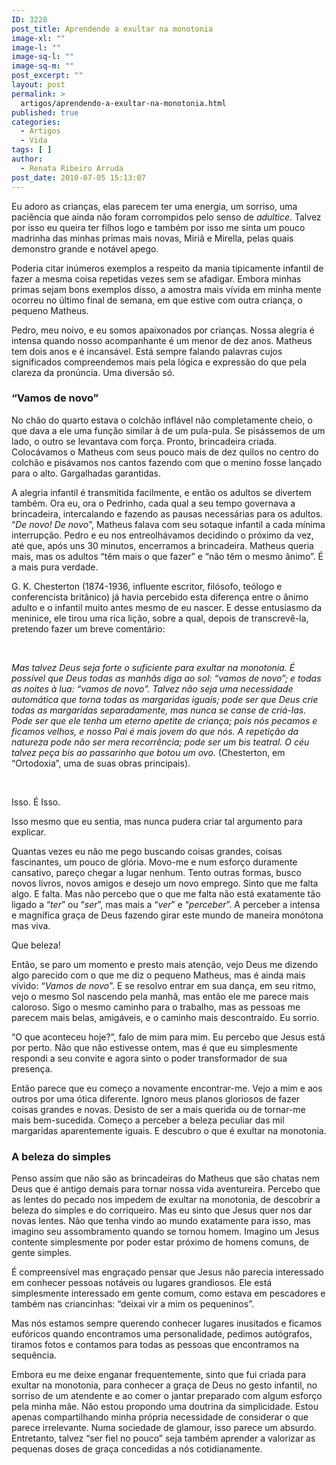 ```yaml
---
ID: 3228
post_title: Aprendendo a exultar na monotonia
image-xl: ""
image-l: ""
image-sq-l: ""
image-sq-m: ""
post_excerpt: ""
layout: post
permalink: >
  artigos/aprendendo-a-exultar-na-monotonia.html
published: true
categories:
  - Artigos
  - Vida
tags: [ ]
author:
  - Renata Ribeiro Arruda
post_date: 2010-07-05 15:13:07
---
```

Eu adoro as crianças, elas parecem ter uma energia, um sorriso, uma paciência que ainda não foram corrompidos pelo senso de <i>adultice</i>. Talvez por isso eu queira ter filhos logo e também por isso me sinta um pouco madrinha das minhas primas mais novas, Miriã e Mirella, pelas quais demonstro grande e notável apego.

Poderia citar inúmeros exemplos a respeito da mania tipicamente infantil de fazer a mesma coisa repetidas vezes sem se afadigar. Embora minhas primas sejam bons exemplos disso, a amostra mais vívida em minha mente ocorreu no último final de semana, em que estive com outra criança, o pequeno Matheus.

Pedro, meu noivo, e eu somos apaixonados por crianças. Nossa alegria é intensa quando nosso acompanhante é um menor de dez anos. Matheus tem dois anos e é incansável. Está sempre falando palavras cujos significados compreendemos mais pela lógica e expressão do que pela clareza da pronúncia. Uma diversão só.
<h3>“Vamos de novo”</h3>
No chão do quarto estava o colchão inflável não completamente cheio, o que dava a ele uma função similar à de um pula-pula. Se pisássemos de um lado, o outro se levantava com força. Pronto, brincadeira criada. Colocávamos o Matheus com seus pouco mais de dez quilos no centro do colchão e pisávamos nos cantos fazendo com que o menino fosse lançado para o alto. Gargalhadas garantidas.

A alegria infantil é transmitida facilmente, e então os adultos se divertem também. Ora eu, ora o Pedrinho, cada qual a seu tempo governava a brincadeira, intercalando e fazendo as pausas necessárias para os adultos. “<i>De novo! De novo</i>”, Matheus falava com seu sotaque infantil a cada mínima interrupção. Pedro e eu nos entreolhávamos decidindo o próximo da vez, até que, após uns 30 minutos, encerramos a brincadeira. Matheus queria mais, mas os adultos “têm mais o que fazer” e “não têm o mesmo ânimo”. É a mais pura verdade.

G. K. Chesterton (1874-1936, influente escritor, filósofo, teólogo e conferencista britânico) já havia percebido esta diferença entre o ânimo adulto e o infantil muito antes mesmo de eu nascer. E desse entusiasmo da meninice, ele tirou uma rica lição, sobre a qual, depois de transcrevê-la, pretendo fazer um breve comentário:

&nbsp;

<i>Mas talvez Deus seja forte o suficiente para exultar na monotonia. É possível que Deus todas as manhãs diga ao sol: “vamos de novo”; e todas as noites à lua: “vamos de novo”. Talvez não seja uma necessidade automática que torna todas as margaridas iguais; pode ser que Deus crie todas as margaridas separadamente, mas nunca se canse de criá-las. Pode ser que ele tenha um eterno apetite de criança; pois nós pecamos e ficamos velhos, e nosso Pai é mais jovem do que nós. A repetição da natureza pode não ser mera recorrência; pode ser um </i><i>bis</i><i> teatral. O céu talvez peça </i><i>bis</i><i> ao passarinho que botou um ovo. </i>(Chesterton, em “Ortodoxia”, uma de suas obras principais).

&nbsp;

Isso. É Isso.

Isso mesmo que eu sentia, mas nunca pudera criar tal argumento para explicar.

Quantas vezes eu não me pego buscando coisas grandes, coisas fascinantes, um pouco de glória. Movo-me e num esforço duramente cansativo, pareço chegar a lugar nenhum. Tento outras formas, busco novos livros, novos amigos e desejo um novo emprego. Sinto que me falta algo. E falta. Mas não percebo que o que me falta não está exatamente tão ligado a “<i>ter</i>” ou “<i>ser</i>”, mas mais a “<i>ver</i>” e “<i>perceber</i>”. A perceber a intensa e magnífica graça de Deus fazendo girar este mundo de maneira monótona mas viva.

Que beleza!

Então, se paro um momento e presto mais atenção, vejo Deus me dizendo algo parecido com o que me diz o pequeno Matheus, mas é ainda mais vívido: “<i>Vamos de novo</i>”. E se resolvo entrar em sua dança, em seu ritmo, vejo o mesmo Sol nascendo pela manhã, mas então ele me parece mais caloroso. Sigo o mesmo caminho para o trabalho, mas as pessoas me parecem mais belas, amigáveis, e o caminho mais descontraído. Eu sorrio.

“O que aconteceu hoje?”, falo de mim para mim. Eu percebo que Jesus está por perto. Não que não estivesse ontem, mas é que eu simplesmente respondi a seu convite e agora sinto o poder transformador de sua presença.

Então parece que eu começo a novamente encontrar-me. Vejo a mim e aos outros por uma ótica diferente. Ignoro meus planos gloriosos de fazer coisas grandes e novas. Desisto de ser a mais querida ou de tornar-me mais bem-sucedida. Começo a perceber a beleza peculiar das mil margaridas aparentemente iguais. E descubro o que é exultar na monotonia.
<h3>A beleza do simples</h3>
Penso assim que não são as brincadeiras do Matheus que são chatas nem Deus que é antigo demais para tornar nossa vida aventureira. Percebo que as lentes do pecado nos impedem de exultar na monotonia, de descobrir a beleza do simples e do corriqueiro. Mas eu sinto que Jesus quer nos dar novas lentes. Não que tenha vindo ao mundo exatamente para isso, mas imagino seu assombramento quando se tornou homem. Imagino um Jesus contente simplesmente por poder estar próximo de homens comuns, de gente simples.

É compreensível mas engraçado pensar que Jesus não parecia interessado em conhecer pessoas notáveis ou lugares grandiosos. Ele está simplesmente interessado em gente comum, como estava em pescadores e também nas criancinhas: “deixai vir a mim os pequeninos”.

Mas nós estamos sempre querendo conhecer lugares inusitados e ficamos eufóricos quando encontramos uma personalidade, pedimos autógrafos, tiramos fotos e contamos para todas as pessoas que encontramos na sequência.

Embora eu me deixe enganar frequentemente, sinto que fui criada para exultar na monotonia, para conhecer a graça de Deus no gesto infantil, no sorriso de um atendente e ao comer o jantar preparado com algum esforço pela minha mãe. Não estou propondo uma doutrina da simplicidade. Estou apenas compartilhando minha própria necessidade de considerar o que parece irrelevante. Numa sociedade de glamour, isso parece um absurdo. Entretanto, talvez “ser fiel no pouco” seja também aprender a valorizar as pequenas doses de graça concedidas a nós cotidianamente.